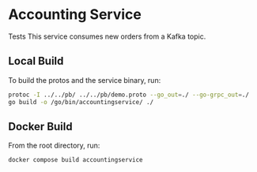 # Accounting Service

Tests
This service consumes new orders from a Kafka topic.

## Local Build

To build the protos and the service binary, run:

```sh
protoc -I ../../pb/ ../../pb/demo.proto --go_out=./ --go-grpc_out=./
go build -o /go/bin/accountingservice/ ./
```

## Docker Build

From the root directory, run:

```sh
docker compose build accountingservice
```

